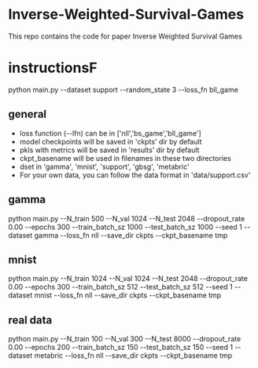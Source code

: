 # Inverse-Weighted-Survival-Games

This repo contains the code for paper Inverse Weighted Survival Games

# instructionsF

python main.py --dataset support --random_state 3 --loss_fn bll_game

## general
- loss function (--lfn) can be in ['nll','bs_game','bll_game']
- model checkpoints will be saved in 'ckpts' dir by default
- pkls with metrics will be saved in 'results' dir by default
- ckpt_basename will be used in filenames in these two directories
- dset in 'gamma', 'mnist', 'support', 'gbsg', 'metabric'
- For your own data, you can follow the data format in 'data/support.csv' 

## gamma

python main.py --N_train 500 --N_val 1024 --N_test 2048 --dropout_rate 0.00 --epochs 300 --train_batch_sz 1000 --test_batch_sz 1000 --seed 1 --dataset gamma --loss_fn nll --save_dir ckpts --ckpt_basename tmp

## mnist

python main.py --N_train 1024 --N_val 1024 --N_test 2048 --dropout_rate 0.00 --epochs 300 --train_batch_sz 512 --test_batch_sz 512 --seed 1 --dataset mnist --loss_fn nll --save_dir ckpts --ckpt_basename tmp

## real data 

python main.py --N_train 100 --N_val 300 --N_test 8000 --dropout_rate 0.00 --epochs 200 --train_batch_sz 150 --test_batch_sz 150 --seed 1 --dataset metabric --loss_fn nll  --save_dir ckpts --ckpt_basename tmp
